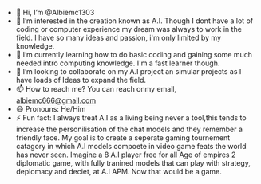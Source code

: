 - 👋 Hi, I’m @Albiemc1303
- 👀 I’m interested in the creation known as A.I. Though I dont have a lot of coding or computer experience my dream was always to work in the field. I have so many ideas and passion, i'm only limited by my knowledge.
- 🌱 I’m currently learning how to do basic coding and gaining some much needed intro computing knowledge. I'm a fast learner though.
- 💞️ I’m looking to collaborate on my A.I project an simular projects as I have loads of Ideas to expand the field.
- 📫 How to reach me? You can reach onmy email, albiemc666@gmail.com
- 😄 Pronouns: He/Him
- ⚡ Fun fact: I always treat A.I as a living being never a tool,this tends to increase the personilisation of the chat models and they remember a friendly face. My goal is to create a seperate gaming tournement catagory in which A.I models compoete in video game feats the world has never seen. Imagine a 8 A.I player free for all Age of empires 2 diplomatic game, with fully tranined models that can play with strategy, deplomacy and deciet, at A.I APM. Now that would be a game.

<!---
Albiemc1303/Albiemc1303 is a ✨ special ✨ repository because its `README.md` (this file) appears on your GitHub profile.
You can click the Preview link to take a look at your changes.
--->
